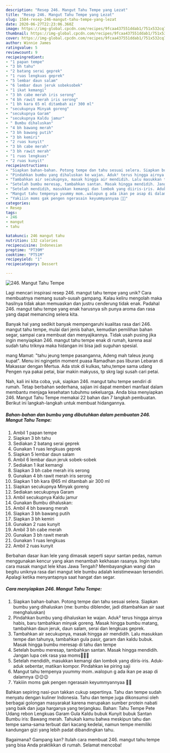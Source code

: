 ```yaml
---
description: "Resep 246. Mangut Tahu Tempe yang Lezat"
title: "Resep 246. Mangut Tahu Tempe yang Lezat"
slug: 1584-resep-246-mangut-tahu-tempe-yang-lezat
date: 2020-06-27T22:23:06.360Z
image: https://img-global.cpcdn.com/recipes/9fcaa437551ddab1/751x532cq70/246-mangut-tahu-tempe-foto-resep-utama.jpg
thumbnail: https://img-global.cpcdn.com/recipes/9fcaa437551ddab1/751x532cq70/246-mangut-tahu-tempe-foto-resep-utama.jpg
cover: https://img-global.cpcdn.com/recipes/9fcaa437551ddab1/751x532cq70/246-mangut-tahu-tempe-foto-resep-utama.jpg
author: Winnie James
ratingvalue: 5
reviewcount: 9
recipeingredient:
- "1 papan tempe"
- "3 bh tahu"
- "2 batang serai geprek"
- "1 ruas lengkuas geprek"
- "5 lembar daun salam"
- "6 lembar daun jeruk sobeksobek"
- "1 ikat kemangi"
- "3 bh cabe merah iris serong"
- "4 bh rawit merah iris serong"
- "1 bh kara 65 ml ditambah air 300 ml"
- "secukupnya Minyak goreng"
- "secukupnya Garam"
- "secukupnya Kaldu jamur"
- " Bumbu dihaluskan"
- "4 bh bawang merah"
- "3 bh bawang putih"
- "3 bh kemiri"
- "2 ruas kunyit"
- "3 bh cabe merah"
- "3 bh rawit merah"
- "1 ruas lengkuas"
- "2 ruas kunyit"
recipeinstructions:
- "Siapkan bahan-bahan. Potong tempe dan tahu sesuai selera. Siapkan bumbu yang dihaluskan (me: bumbu diblender, jadi ditambahkan air saat menghaluskan)"
- "Pindahkan bumbu yang dihaluskan ke wajan. Aduk² terus hingga airnya habis, baru tambahkan minyak goreng. Masak hingga bumbu matang, tambahkan daun jeruk, daun salam, serai dan lengkuas geprek."
- "Tambahkan air secukupnya, masak hingga air mendidih. Lalu masukkan tempe dan tahunya, tambahkan gula pasir, garam dan kaldu bubuk. Masak hingga bumbu meresap di tahu dan tempe"
- "Setelah bumbu meresap, tambahkan santan. Masak hingga mendidih. Jangan lupa cek rasa yaa moms🤗🤗🤗"
- "Setelah mendidih, masukkan kemangi dan lombok yang diiris-iris. Aduk-aduk sebentar, matikan kompor. Pindahkan ke piring saji"
- "Mangut tahu tempenya yuummy mom..walopun g ada ikan pe asap di dalamnya 😉😉😉"
- "Yakiiin moms gak pengen ngerasain keyummyannyaa 🤣🤣"
categories:
- Resep
tags:
- 246
- mangut
- tahu

katakunci: 246 mangut tahu 
nutrition: 132 calories
recipecuisine: Indonesian
preptime: "PT39M"
cooktime: "PT51M"
recipeyield: "1"
recipecategory: Dessert

---
```



![246. Mangut Tahu Tempe](https://img-global.cpcdn.com/recipes/9fcaa437551ddab1/751x532cq70/246-mangut-tahu-tempe-foto-resep-utama.jpg)

Lagi mencari inspirasi resep 246. mangut tahu tempe yang unik? Cara membuatnya memang susah-susah gampang. Kalau keliru mengolah maka hasilnya tidak akan memuaskan dan justru cenderung tidak enak. Padahal 246. mangut tahu tempe yang enak harusnya sih punya aroma dan rasa yang dapat memancing selera kita.

Banyak hal yang sedikit banyak mempengaruhi kualitas rasa dari 246. mangut tahu tempe, mulai dari jenis bahan, kemudian pemilihan bahan segar, sampai cara membuat dan menyajikannya. Tidak usah pusing jika ingin menyiapkan 246. mangut tahu tempe enak di rumah, karena asal sudah tahu triknya maka hidangan ini bisa jadi suguhan spesial.

mang Mamat: &#34;tahu jeung tempe pasanganna, Adeng mah taleus jeung kupat&#34;. Menu ini ngingetin moment puasa Ramadhan pas liburan Lebaran di Makassar dengan Mertua. Ada stok di kulkas, tahu,tempe sama udang Pengen nya pakai petai, biar makin makyuss, tp skrg lagi susah cari petai.


Nah, kali ini kita coba, yuk, siapkan 246. mangut tahu tempe sendiri di rumah. Tetap berbahan sederhana, sajian ini dapat memberi manfaat dalam membantu menjaga kesehatan tubuhmu sekeluarga. Anda bisa menyiapkan 246. Mangut Tahu Tempe memakai 22 bahan dan 7 langkah pembuatan. Berikut ini langkah-langkah untuk membuat hidangannya.

<!--inarticleads1-->

##### Bahan-bahan dan bumbu yang dibutuhkan dalam pembuatan 246. Mangut Tahu Tempe:

1. Ambil 1 papan tempe
1. Siapkan 3 bh tahu
1. Sediakan 2 batang serai geprek
1. Gunakan 1 ruas lengkuas geprek
1. Siapkan 5 lembar daun salam
1. Ambil 6 lembar daun jeruk sobek-sobek
1. Sediakan 1 ikat kemangi
1. Siapkan 3 bh cabe merah iris serong
1. Gunakan 4 bh rawit merah iris serong
1. Siapkan 1 bh kara @65 ml ditambah air 300 ml
1. Siapkan secukupnya Minyak goreng
1. Sediakan secukupnya Garam
1. Ambil secukupnya Kaldu jamur
1. Gunakan  Bumbu dihaluskan:
1. Ambil 4 bh bawang merah
1. Siapkan 3 bh bawang putih
1. Siapkan 3 bh kemiri
1. Gunakan 2 ruas kunyit
1. Ambil 3 bh cabe merah
1. Gunakan 3 bh rawit merah
1. Gunakan 1 ruas lengkuas
1. Ambil 2 ruas kunyit


Berbahan dasar ikan lele yang dimasak seperti sayur santan pedas, namun menggunakan kencur yang akan menambah kekhasan rasanya. Ingin tahu cara masak mangut lele khas Jawa Tengah? Membayangkan wangi dan begitu uniknya rasa dari mangut lele bumbu adalah keistimewaan tersendiri. Apalagi ketika menyantapnya saat hangat dan segar. 

<!--inarticleads2-->

##### Cara menyiapkan 246. Mangut Tahu Tempe:

1. Siapkan bahan-bahan. Potong tempe dan tahu sesuai selera. Siapkan bumbu yang dihaluskan (me: bumbu diblender, jadi ditambahkan air saat menghaluskan)
1. Pindahkan bumbu yang dihaluskan ke wajan. Aduk² terus hingga airnya habis, baru tambahkan minyak goreng. Masak hingga bumbu matang, tambahkan daun jeruk, daun salam, serai dan lengkuas geprek.
1. Tambahkan air secukupnya, masak hingga air mendidih. Lalu masukkan tempe dan tahunya, tambahkan gula pasir, garam dan kaldu bubuk. Masak hingga bumbu meresap di tahu dan tempe
1. Setelah bumbu meresap, tambahkan santan. Masak hingga mendidih. Jangan lupa cek rasa yaa moms🤗🤗🤗
1. Setelah mendidih, masukkan kemangi dan lombok yang diiris-iris. Aduk-aduk sebentar, matikan kompor. Pindahkan ke piring saji
1. Mangut tahu tempenya yuummy mom..walopun g ada ikan pe asap di dalamnya 😉😉😉
1. Yakiiin moms gak pengen ngerasain keyummyannyaa 🤣🤣


Bahkan sepiring nasi-pun takkan cukup sepertinya. Tahu dan tempe sudah menyatu dengan kuliner Indonesia. Tahu dan tempe juga dikonsumsi oleh berbagai golongan masyarakat karena merupakan sumber protein nabati yang baik dan juga harganya yang terjangkau. Bahan: Tahu Tempe Pete Udang rebon Lengkuas Garam Gula Kaldu bubuk Kunyit bubuk Santan Bumbu iris: Bawang merah. Tahukah kamu bahwa meskipun tahu dan tempe sama-sama terbuat dari kacang kedelai, namun tempe memiliki kandungan gizi yang lebih padat dibandingkan tahu. 

Bagaimana? Gampang kan? Itulah cara membuat 246. mangut tahu tempe yang bisa Anda praktikkan di rumah. Selamat mencoba!
